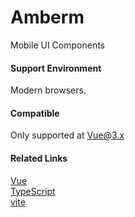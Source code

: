 # Amberm

Mobile UI Components

#### Support Environment

Modern browsers.

#### Compatible

Only supported at Vue@3.x

#### Related Links

[Vue](https://v3.cn.vuejs.org/)  
 [TypeScript](https://www.typescriptlang.org/zh/)  
 [vite](https://vitejs.cn/)
